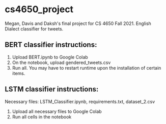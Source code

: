 # cs4650_project
Megan, Davis and Daksh's final project for CS 4650 Fall 2021. English Dialect classifier for tweets. 


## BERT classifier instructions:
1. Upload BERT.ipynb to Google Colab
2. On the notebook, upload gendered_tweets.csv
3. Run all. You may have to restart runtime upon the installation of certain items.

## LSTM classifier instructions:
Necessary files: LSTM_Classifier.ipynb, requirements.txt, dataset_2.csv
1. Upload all necessary files to Google Colab
2. Run all cells in the notebook
